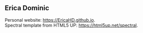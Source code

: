 ## Erica Dominic
Personal website: https://EricaHD.github.io.  
Spectral template from HTML5 UP: https://html5up.net/spectral.
